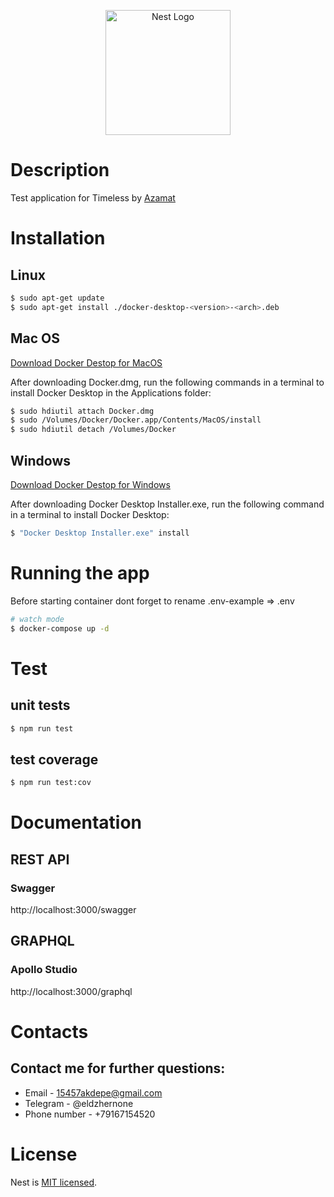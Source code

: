 <p align="center">
  <a href="http://nestjs.com/" target="blank"><img src="https://nestjs.com/img/logo-small.svg" width="200" alt="Nest Logo" /></a>
</p>

# Description

Test application for Timeless by [Azamat](https://hh.ru/resume/a324b865ff0b19399c0039ed1f705371455743)

# Installation

## Linux

```bash
$ sudo apt-get update
$ sudo apt-get install ./docker-desktop-<version>-<arch>.deb
```

## Mac OS

[Download Docker Destop for MacOS](https://desktop.docker.com/mac/main/amd64/Docker.dmg?utm_source=docker&utm_medium=webreferral&utm_campaign=docs-driven-download-mac-amd64)

After downloading Docker.dmg, run the following commands in a terminal to install Docker Desktop in the Applications folder:
```bash
$ sudo hdiutil attach Docker.dmg
$ sudo /Volumes/Docker/Docker.app/Contents/MacOS/install
$ sudo hdiutil detach /Volumes/Docker
```

## Windows

[Download Docker Destop for Windows](https://desktop.docker.com/win/main/amd64/Docker%20Desktop%20Installer.exe)

After downloading Docker Desktop Installer.exe, run the following command in a terminal to install Docker Desktop:
```bash
$ "Docker Desktop Installer.exe" install
```

# Running the app

Before starting container dont forget to rename .env-example => .env

```bash
# watch mode
$ docker-compose up -d
```

# Test

## unit tests

```bash
$ npm run test
```

## test coverage

```bash
$ npm run test:cov
```

# Documentation

## REST API

### Swagger

http://localhost:3000/swagger

## GRAPHQL

### Apollo Studio

http://localhost:3000/graphql

# Contacts

## Contact me for further questions:

- Email - 15457akdepe@gmail.com
- Telegram - @eldzhernone
- Phone number - +79167154520

# License

Nest is [MIT licensed](LICENSE).
